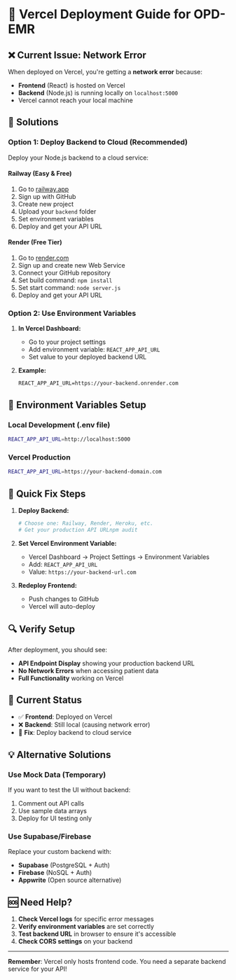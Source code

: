 # 🚀 Vercel Deployment Guide for OPD-EMR

## ❌ **Current Issue: Network Error**

When deployed on Vercel, you're getting a **network error** because:
- **Frontend** (React) is hosted on Vercel
- **Backend** (Node.js) is running locally on `localhost:5000`
- Vercel cannot reach your local machine

## 🔧 **Solutions**

### **Option 1: Deploy Backend to Cloud (Recommended)**

Deploy your Node.js backend to a cloud service:

#### **Railway (Easy & Free)**
1. Go to [railway.app](https://railway.app)
2. Sign up with GitHub
3. Create new project
4. Upload your `backend` folder
5. Set environment variables
6. Deploy and get your API URL

#### **Render (Free Tier)**
1. Go to [render.com](https://render.com)
2. Sign up and create new Web Service
3. Connect your GitHub repository
4. Set build command: `npm install`
5. Set start command: `node server.js`
6. Deploy and get your API URL

### **Option 2: Use Environment Variables**

1. **In Vercel Dashboard:**
   - Go to your project settings
   - Add environment variable: `REACT_APP_API_URL`
   - Set value to your deployed backend URL

2. **Example:**
   ```
   REACT_APP_API_URL=https://your-backend.onrender.com
   ```

## 📝 **Environment Variables Setup**

### **Local Development (.env file)**
```bash
REACT_APP_API_URL=http://localhost:5000
```

### **Vercel Production**
```bash
REACT_APP_API_URL=https://your-backend-domain.com
```

## 🚀 **Quick Fix Steps**

1. **Deploy Backend:**
   ```bash
   # Choose one: Railway, Render, Heroku, etc.
   # Get your production API URLnpm audit
      ```

2. **Set Vercel Environment Variable:**
   - Vercel Dashboard → Project Settings → Environment Variables
   - Add: `REACT_APP_API_URL`
   - Value: `https://your-backend-url.com`

3. **Redeploy Frontend:**
   - Push changes to GitHub
   - Vercel will auto-deploy

## 🔍 **Verify Setup**

After deployment, you should see:
- **API Endpoint Display** showing your production backend URL
- **No Network Errors** when accessing patient data
- **Full Functionality** working on Vercel

## 📱 **Current Status**

- ✅ **Frontend**: Deployed on Vercel
- ❌ **Backend**: Still local (causing network error)
- 🔧 **Fix**: Deploy backend to cloud service

## 💡 **Alternative Solutions**

### **Use Mock Data (Temporary)**
If you want to test the UI without backend:
1. Comment out API calls
2. Use sample data arrays
3. Deploy for UI testing only

### **Use Supabase/Firebase**
Replace your custom backend with:
- **Supabase** (PostgreSQL + Auth)
- **Firebase** (NoSQL + Auth)
- **Appwrite** (Open source alternative)

## 🆘 **Need Help?**

1. **Check Vercel logs** for specific error messages
2. **Verify environment variables** are set correctly
3. **Test backend URL** in browser to ensure it's accessible
4. **Check CORS settings** on your backend

---

**Remember**: Vercel only hosts frontend code. You need a separate backend service for your API!
